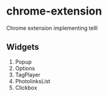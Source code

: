 # chrome-extension
Chrome extension implementing telll

## Widgets

1. Popup
2. Options
3. TagPlayer
4. PhotolinksList
5. Clickbox
